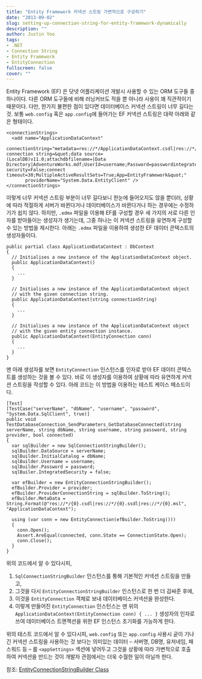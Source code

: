 ```yaml
---
title: "Entity Framework 커넥션 스트링 가변적으로 구성하기"
date: "2013-09-02"
slug: setting-up-connection-string-for-entity-framework-dynamically
description: ""
author: Justin Yoo
tags:
- .NET
- Connection String
- Entity Framework
- EntityConnection
fullscreen: false
cover: ""
---
```


Entity Framework (EF) 은 닷넷 어플리케이션 개발시 사용할 수 있는 ORM 도구들 중 하나이다. 다른 ORM 도구들에 비해 러닝커브도 적을 뿐 아니라 사용이 꽤 직관적이기 때문이다. 다만, 한가지 불편한 점이 있다면 데이터베이스 커넥션 스트링이 너무 길다는 것. 보통 `web.config` 혹은 `app.config`에 들어가는 EF 커넥션 스트링은 대략 아래와 같은 형태이다.

```
<connectionStrings>
  <add name="ApplicationDataContext"
       connectionString="metadata=res://*/ApplicationDataContext.csdl|res://*/ApplicationDataContext.ssdl|res://*/ApplicationDataContext.msl;provider=System.Data.SqlClient;provider connection string=&quot;data source=(LocalDB)v11.0;attachdbfilename=|Data Directory|AdventureWorks.mdf;UserId=username;Password=passwordintegrated security=False;connect timeout=30;MultipleActiveResultSets=True;App=EntityFramework&quot;"
       providerName="System.Data.EntityClient" />
</connectionStrings>

```

이렇게 너무 커넥션 스트링 부분이 너무 길다보니 한눈에 들어오지도 않을 뿐더러, 상황에 따라 적절하게 서버가 바뀐다거나 데이터베이스가 바뀐다거나 하는 경우에는 수정하기가 쉽지 않다. 하지만, `.edmx` 파일을 이용해 EF를 구성할 경우 세 가지의 서로 다른 인자를 받아들이는 생성자가 생기는데, 그중 하나는 이 커넥션 스트링을 유연하게 구성할 수 있는 방법을 제시한다. 아래는 `.edmx` 파일을 이용하여 생성한 EF 데이터 콘텍스트의 생성자들이다.

```
public partial class ApplicationDataContext : DbContext
{
  // Initialises a new instance of the ApplicationDataContext object.
  public ApplicationDataContext()
  {
    ...
  }

  // Initialises a new instance of the ApplicationDataContext object
  // with the given connection string.
  public ApplicationDataContext(string connectionString)
  {
    ...
  }

  // Initialises a new instance of the ApplicationDataContext object
  // with the given entity connection instance.
  public ApplicationDataContext(EntityConnection conn)
  {
    ...
  }
}

```

맨 아래 생성자를 보면 `EntityConnection` 인스턴스를 인자로 받아 EF 데이터 콘텍스트를 생성하는 것을 볼 수 있다. 바로 이 생성자를 이용하여 상황에 따라 유연하게 커넥션 스트링을 작성할 수 있다. 아래 코드는 이 방법을 이용하는 테스트 케이스 메소드이다.

```
[Test]
[TestCase("serverName", "dbName", "username", "password", "System.Data.SqlClient", true)]
public void TestDatabaseConnection_SendParameters_GetDatabaseConnected(string serverName, string dbName, string username, string password, string provider, bool connected)
{
  var sqlBuilder = new SqlConnectionStringBuilder();
  sqlBuilder.DataSource = serverName;
  sqlBuilder.InitialCatalog = dbName;
  sqlBuilder.Username = username;
  sqlBuilder.Password = password;
  sqlBuiler.IntegratedSecurity = false;

  var efBuilder = new EntityConnectionStringBuilder();
  efBuilder.Provider = provider;
  efBuilder.ProviderConnectionString = sqlBuilder.ToString();
  efBuilder.MetaData = String.Format(@"res://*/{0}.csdl|res://*/{0}.ssdl|res://*/{0}.msl", "ApplicationDataContext");

  using (var conn = new EntityConnection(efBuilder.ToString()))
  {
    conn.Open();
    Assert.AreEqual(connected, conn.State == ConnectionState.Open);
    conn.Close();
  }
}

```

위의 코드에서 알 수 있다시피,

1. `SqlConnectionStringBuilder` 인스턴스를 통해 기본적인 커넥션 스트링을 만들고,
2. 그것을 다시 `EntityConnectionStringBuilder` 인스턴스로 한 번 더 감싸준 후에,
3. 이것을 `EntityConnection` 객체로 보내 데이터베이스 커넥션을 완성한다.
4. 이렇게 만들어진 `EntityConnection` 인스턴스는 맨 위의 `ApplicationDataContext(EntityConnection conn) { ... }` 생성자의 인자로 쓰여 데이터베이스 트랜잭션을 위한 EF 인스턴스 초기화를 가능하게 한다.

위의 테스트 코드에서 알 수 있다시피, `web.config` 또는 `app.config` 사용시 굳이 기나긴 커넥션 스트링을 사용하는 것 보다는 의미있는 데이터 – 서버명, DB명, 유저네임, 패스워드 등 – 를 `<appSettings>` 섹션에 넣어두고 그것을 상황에 따라 가변적으로 호출하여 커넥션을 만드는 것이 개발자 관점에서는 더욱 수월한 일이 아닐까 한다.

참조: [EntityConnectionStringBuilder Class](http://msdn.microsoft.com/en-us/library/system.data.entityclient.entityconnectionstringbuilder.aspx)

